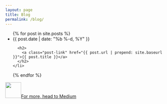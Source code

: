 ```yaml
---
layout: page
title: Blog
permalink: /blog/
---
```


<ul class="post-list">
  {% for post in site.posts %}
    <li>
      <span class="post-meta">{{ post.date | date: "%b %-d, %Y" }}</span>

      <h2>
        <a class="post-link" href="{{ post.url | prepend: site.baseurl }}">{{ post.title }}</a>
      </h2>
    </li>
  {% endfor %}
</ul>

<a href="https://medium.com/@SteveEff"><img src="../assets/medium-logo.png" height="50" width="50" style="border: none">For more, head to Medium</a>
